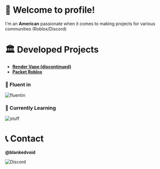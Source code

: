 # 👋 Welcome to profile!
I'm an **American** passionate when it comes to making projects for various communities (Roblox/Discord)

# 🏛️ Developed Projects
- [**Render Vape (discontinued)**](https://renderintents.lol)
- [**Packet Roblox**](https://packetroblox.xyz)

### 🥇 Fluent in
![fluentin](https://skillicons.dev/icons?i=lua,nodejs,html,css)

### 🏫 Currently Learning 
![stuff](https://skillicons.dev/icons?i=py,java,cpp)

# 📞 Contact
**@blankedvoid**


![Discord](https://skillicons.dev/icons?i=discord)
<!--
**SystemXVoid/SystemXVoid** is a ✨ _special_ ✨ repository because its `README.md` (this file) appears on your GitHub profile.

Here are some ideas to get you started:

- 🔭 I’m currently working on ...
- 🌱 I’m currently learning ...
- 👯 I’m looking to collaborate on ...
- 🤔 I’m looking for help with ...
- 💬 Ask me about ...
- 📫 How to reach me: ...
- 😄 Pronouns: ...
- ⚡ Fun fact: ...
-->
